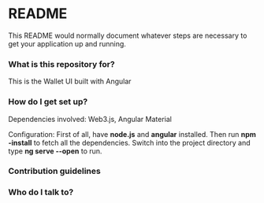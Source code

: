 # README #

This README would normally document whatever steps are necessary to get your application up and running.

### What is this repository for? ###

This is the Wallet UI built with Angular

### How do I get set up? ###

Dependencies involved: Web3.js, Angular Material

Configuration: First of all, have __node.js__ and __angular__ installed. 
Then run __npm -install__ to fetch all the dependencies.
Switch into the project directory and type __ng serve --open__ to run.

### Contribution guidelines ###



### Who do I talk to? ###

